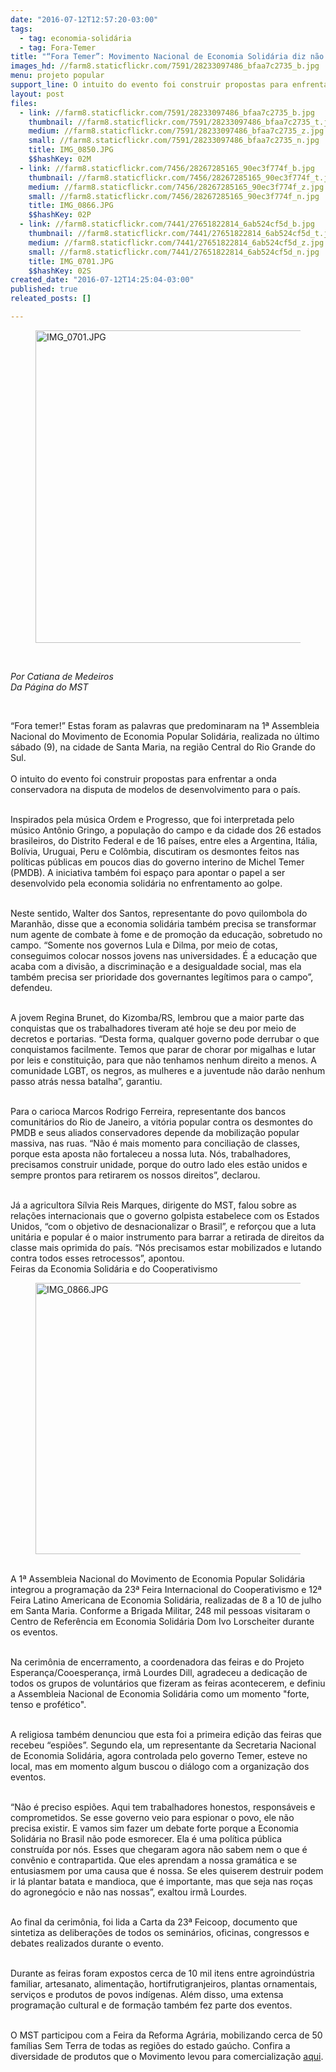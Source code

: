 ```yaml
---
date: "2016-07-12T12:57:20-03:00"
tags:
  - tag: economia-solidária
  - tag: Fora-Temer
title: "“Fora Temer”: Movimento Nacional de Economia Solidária diz não ao governo golpista"
images_hd: //farm8.staticflickr.com/7591/28233097486_bfaa7c2735_b.jpg
menu: projeto popular
support_line: O intuito do evento foi construir propostas para enfrentar a onda conservadora na disputa de modelos de desenvolvimento para o país.
layout: post
files:
  - link: //farm8.staticflickr.com/7591/28233097486_bfaa7c2735_b.jpg
    thumbnail: //farm8.staticflickr.com/7591/28233097486_bfaa7c2735_t.jpg
    medium: //farm8.staticflickr.com/7591/28233097486_bfaa7c2735_z.jpg
    small: //farm8.staticflickr.com/7591/28233097486_bfaa7c2735_n.jpg
    title: IMG_0850.JPG
    $$hashKey: 02M
  - link: //farm8.staticflickr.com/7456/28267285165_90ec3f774f_b.jpg
    thumbnail: //farm8.staticflickr.com/7456/28267285165_90ec3f774f_t.jpg
    medium: //farm8.staticflickr.com/7456/28267285165_90ec3f774f_z.jpg
    small: //farm8.staticflickr.com/7456/28267285165_90ec3f774f_n.jpg
    title: IMG_0866.JPG
    $$hashKey: 02P
  - link: //farm8.staticflickr.com/7441/27651822814_6ab524cf5d_b.jpg
    thumbnail: //farm8.staticflickr.com/7441/27651822814_6ab524cf5d_t.jpg
    medium: //farm8.staticflickr.com/7441/27651822814_6ab524cf5d_z.jpg
    small: //farm8.staticflickr.com/7441/27651822814_6ab524cf5d_n.jpg
    title: IMG_0701.JPG
    $$hashKey: 02S
created_date: "2016-07-12T14:25:04-03:00"
published: true
releated_posts: []

---
```

<figure class="image"><img alt="IMG_0701.JPG" height="500" src="//farm8.staticflickr.com/7441/27651822814_6ab524cf5d_b.jpg" width="700" />
<figcaption></figcaption>
</figure>

<p>&nbsp;</p>

<p><em>Por Catiana de Medeiros<br />
Da P&aacute;gina do MST</em></p>

<p>&nbsp;</p>

<p>&ldquo;Fora temer!&rdquo; Estas foram as palavras que predominaram na 1&ordf; Assembleia Nacional do Movimento de Economia Popular Solid&aacute;ria, realizada no &uacute;ltimo s&aacute;bado (9), na cidade de Santa Maria, na regi&atilde;o Central do Rio Grande do Sul.<br />
<br />
O intuito do evento foi construir propostas para enfrentar a onda conservadora na disputa de modelos de desenvolvimento para o pa&iacute;s.</p>

<p><br />
Inspirados pela m&uacute;sica Ordem e Progresso, que foi interpretada pelo m&uacute;sico Ant&ocirc;nio Gringo, a popula&ccedil;&atilde;o do campo e da cidade dos 26 estados brasileiros, do Distrito Federal e de 16 pa&iacute;ses, entre eles a Argentina, It&aacute;lia, Bol&iacute;via, Uruguai, Peru e Col&ocirc;mbia, discutiram os desmontes feitos nas pol&iacute;ticas p&uacute;blicas em poucos dias do governo interino de Michel Temer (PMDB). A iniciativa tamb&eacute;m foi espa&ccedil;o para apontar o papel a ser desenvolvido pela economia solid&aacute;ria no enfrentamento ao golpe.</p>

<p><br />
Neste sentido, Walter dos Santos, representante do povo quilombola do Maranh&atilde;o, disse que a economia solid&aacute;ria tamb&eacute;m precisa se transformar num agente de combate &agrave; fome e de promo&ccedil;&atilde;o da educa&ccedil;&atilde;o, sobretudo no campo. &ldquo;Somente nos governos Lula e Dilma, por meio de cotas, conseguimos colocar nossos jovens nas universidades. &Eacute; a educa&ccedil;&atilde;o que acaba com a divis&atilde;o, a discrimina&ccedil;&atilde;o e a desigualdade social, mas ela tamb&eacute;m precisa ser prioridade dos governantes leg&iacute;timos para o campo&rdquo;, defendeu.</p>

<p><br />
A jovem Regina Brunet, do Kizomba/RS, lembrou que a maior parte das conquistas que os trabalhadores tiveram at&eacute; hoje se deu por meio de decretos e portarias. &ldquo;Desta forma, qualquer governo pode derrubar o que conquistamos facilmente. Temos que parar de chorar por migalhas e lutar por leis e constitui&ccedil;&atilde;o, para que n&atilde;o tenhamos nenhum direito a menos. A comunidade LGBT, os negros, as mulheres e a juventude n&atilde;o dar&atilde;o nenhum passo atr&aacute;s nessa batalha&rdquo;, garantiu.</p>

<p><br />
Para o carioca Marcos Rodrigo Ferreira, representante dos bancos comunit&aacute;rios do Rio de Janeiro, a vit&oacute;ria popular contra os desmontes do PMDB e seus aliados conservadores depende da mobiliza&ccedil;&atilde;o popular massiva, nas ruas. &ldquo;N&atilde;o &eacute; mais momento para concilia&ccedil;&atilde;o de classes, porque esta aposta n&atilde;o fortaleceu a nossa luta. N&oacute;s, trabalhadores, precisamos construir unidade, porque do outro lado eles est&atilde;o unidos e sempre prontos para retirarem os nossos direitos&rdquo;, declarou.</p>

<p><br />
J&aacute; a agricultora S&iacute;lvia Reis Marques, dirigente do MST, falou sobre as rela&ccedil;&otilde;es internacionais que o governo golpista estabelece com os Estados Unidos, &ldquo;com o objetivo de desnacionalizar o Brasil&rdquo;, e refor&ccedil;ou que a luta unit&aacute;ria e popular &eacute; o maior instrumento para barrar a retirada de direitos da classe mais oprimida do pa&iacute;s. &ldquo;N&oacute;s precisamos estar mobilizados e lutando contra todos esses retrocessos&rdquo;, apontou.<br />
Feiras da Economia Solid&aacute;ria e do Cooperativismo</p>

<figure class="image"><img alt="IMG_0866.JPG" height="434" src="//farm8.staticflickr.com/7456/28267285165_90ec3f774f_b.jpg" width="700" />
<figcaption></figcaption>
</figure>

<p><br />
A 1&ordf; Assembleia Nacional do Movimento de Economia Popular Solid&aacute;ria integrou a programa&ccedil;&atilde;o da 23&ordf; Feira Internacional do Cooperativismo e 12&ordf; Feira Latino Americana de Economia Solid&aacute;ria, realizadas de 8 a 10 de julho em Santa Maria. Conforme a Brigada Militar, 248 mil pessoas visitaram o Centro de Refer&ecirc;ncia em Economia Solid&aacute;ria Dom Ivo Lorscheiter durante os eventos.</p>

<p><br />
Na cerim&ocirc;nia de encerramento, a coordenadora das feiras e do Projeto Esperan&ccedil;a/Cooesperan&ccedil;a, irm&atilde; Lourdes Dill, agradeceu a dedica&ccedil;&atilde;o de todos os grupos de volunt&aacute;rios que fizeram as feiras acontecerem, e definiu a Assembleia Nacional de Economia Solid&aacute;ria como um momento &quot;forte, tenso e prof&eacute;tico&quot;.</p>

<p><br />
A religiosa tamb&eacute;m denunciou que esta foi a primeira edi&ccedil;&atilde;o das feiras que recebeu &ldquo;espi&otilde;es&rdquo;. Segundo ela, um representante da Secretaria Nacional de Economia Solid&aacute;ria, agora controlada pelo governo Temer, esteve no local, mas em momento algum buscou o di&aacute;logo com a organiza&ccedil;&atilde;o dos eventos.</p>

<p><br />
&ldquo;N&atilde;o &eacute; preciso espi&otilde;es. Aqui tem trabalhadores honestos, respons&aacute;veis e comprometidos. Se esse governo veio para espionar o povo, ele n&atilde;o precisa existir. E vamos sim fazer um debate forte porque a Economia Solid&aacute;ria no Brasil n&atilde;o pode esmorecer. Ela &eacute; uma pol&iacute;tica p&uacute;blica constru&iacute;da por n&oacute;s. Esses que chegaram agora n&atilde;o sabem nem o que &eacute; conv&ecirc;nio e contrapartida. Que eles aprendam a nossa gram&aacute;tica e se entusiasmem por uma causa que &eacute; nossa. Se eles quiserem destruir podem ir l&aacute; plantar batata e mandioca, que &eacute; importante, mas que seja nas ro&ccedil;as do agroneg&oacute;cio e n&atilde;o nas nossas&rdquo;, exaltou irm&atilde; Lourdes.</p>

<p><br />
Ao final da cerim&ocirc;nia, foi lida a Carta da 23&ordf; Feicoop, documento que sintetiza as delibera&ccedil;&otilde;es de todos os semin&aacute;rios, oficinas, congressos e debates realizados durante o evento.</p>

<p><br />
Durante as feiras foram expostos cerca de 10 mil itens entre agroind&uacute;stria familiar, artesanato, alimenta&ccedil;&atilde;o, hortifrutigranjeiros, plantas ornamentais, servi&ccedil;os e produtos de povos ind&iacute;genas. Al&eacute;m disso, uma extensa programa&ccedil;&atilde;o cultural e de forma&ccedil;&atilde;o tamb&eacute;m fez parte dos eventos.</p>

<p><br />
O MST participou com a Feira da Reforma Agr&aacute;ria, mobilizando cerca de 50 fam&iacute;lias Sem Terra de todas as regi&otilde;es do estado ga&uacute;cho. Confira a diversidade de produtos que o Movimento levou para comercializa&ccedil;&atilde;o <a href="https://www.flickr.com/photos/mst_rs">aqui</a>.</p>

<p>&nbsp;</p>
